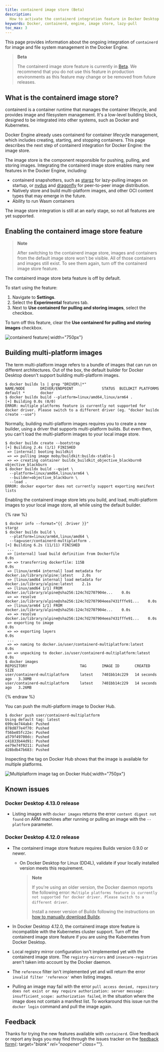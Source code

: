 ```yaml
---
title: containerd image store (Beta)
description:
  How to activate the containerd integration feature in Docker Desktop
keywords: Docker, containerd, engine, image store, lazy-pull
toc_max: 3
---
```


This page provides information about the ongoing integration of `containerd` for
image and file system management in the Docker Engine.

> **Beta**
>
> The containerd image store feature is currently in
> [Beta](../../release-lifecycle.md/#beta). We recommend that you do not use
> this feature in production environments as this feature may change or be
> removed from future releases.

## What is the containerd image store?

containerd is a container runtime that manages the container lifecycle, and
provides image and filesystem management. It's a low-level building block,
designed to be integrated into other systems, such as Docker and Kubernetes.

Docker Engine already uses containerd for container lifecycle management, which
includes creating, starting, and stopping containers. This page describes the
next step of containerd integration for Docker Engine: the image store.

The image store is the component responsible for pushing, pulling, and storing
images. Integrating the containerd image store enables many new features in the
Docker Engine, including:

- containerd snapshotters, such as [stargz][1] for lazy-pulling images on startup,
  or [nydus][2] and [dragonfly][3] for peer-to-peer image distribution.
- Natively store and build multi-platform images, and other OCI content types
  that may emerge in the future.
- Ability to run Wasm containers

[1]: https://github.com/containerd/stargz-snapshotter
[2]: https://github.com/containerd/nydus-snapshotter
[3]: https://github.com/dragonflyoss/image-service

The image store integration is still at an early stage, so not all features are
yet supported.

## Enabling the containerd image store feature

> **Note**
>
> After switching to the containerd image store, images and containers from the
> default image store won't be visible. All of those containers and images
> still exist. To see them again, turn off the containerd image store feature.

The containerd image store beta feature is off by default.

To start using the feature:

1. Navigate to **Settings**.
2. Select the **Experimental** features tab.
3. Next to **Use containerd for pulling and storing images**, select the
   checkbox.

To turn off this feature, clear the **Use containerd for pulling and storing
images** checkbox.

![containerd feature](../images/containerd_feature_activation.png){:width="750px"}

## Building multi-platform images

The term multi-platform image refers to a bundle of images that can run on different architectures.
Out of the box, the default builder for Docker Desktop doesn't support building multi-platform images.

```console
$ docker buildx ls | grep "DRIVER\|*"
NAME/NODE       DRIVER/ENDPOINT             STATUS  BUILDKIT PLATFORMS
default *       docker
$ docker buildx build --platform=linux/amd64,linux/arm64 .
[+] Building 0.0s (0/0)
ERROR: multiple platforms feature is currently not supported for docker driver. Please switch to a different driver (eg. "docker buildx create --use")
```

Normally, building multi-platform images requires you to create a new builder,
using a driver that supports multi-platform builds.
But even then, you can't load the multi-platform images to your local image store.

```console
$ docker buildx create --bootstrap
[+] Building 2.4s (1/1) FINISHED
 => [internal] booting buildkit
 => => pulling image moby/buildkit:buildx-stable-1
 => => creating container buildx_buildkit_objective_blackburn0
objective_blackburn
$ docker buildx build --quiet \
  --platform=linux/amd64,linux/arm64 \
  --builder=objective_blackburn \
  --load .
ERROR: docker exporter does not currently support exporting manifest lists
```

Enabling the containerd image store lets you build, and load, multi-platform images
to your local image store, all while using the default builder.

{% raw %}

```console
$ docker info --format="{{ .Driver }}"
stargz
$ docker buildx build \   
  --platform=linux/arm64,linux/amd64 \
  --tag=user/containerd-multiplatform .
[+] Building 6.2s (11/11) FINISHED                                                                                                                                                                       
 ...
 => [internal] load build definition from Dockerfile                            0.0s
 => => transferring dockerfile: 115B                                            0.0s
 => [linux/arm64 internal] load metadata for docker.io/library/alpine:latest    2.0s
 => [linux/amd64 internal] load metadata for docker.io/library/alpine:latest    2.1s
 => [linux/amd64 1/1] FROM docker.io/library/alpine@sha256:124c7d2707904e...    0.0s
 => => resolve docker.io/library/alpine@sha256:124c7d2707904eea7431fffe91...    0.0s
 => [linux/arm64 1/1] FROM docker.io/library/alpine@sha256:124c7d2707904e...    0.0s
 => => resolve docker.io/library/alpine@sha256:124c7d2707904eea7431fffe91...    0.0s
 => exporting to image                                                          0.0s
 => => exporting layers                                                         0.0s
 ...
 => => naming to docker.io/user/containerd-multiplatform:latest                 0.0s
 => => unpacking to docker.io/user/containerd-multiplatform:latest              0.0s
$ docker images
REPOSITORY                        TAG       IMAGE ID       CREATED          SIZE
user/containerd-multiplatform     latest    7401bb14c229   14 seconds ago   3.38MB
user/containerd-multiplatform     latest    7401bb14c229   14 seconds ago   3.26MB
```

{% endraw %}

You can push the multi-platform image to Docker Hub.

```console
$ docker push user/containerd-multiplatform
Using default tag: latest
699c4e744ab4: Pushed 
878d877e4f70: Pushed 
f56be85fc22e: Pushed 
a579f49700dc: Pushed 
c41833b44d91: Pushed 
ee79e74f9211: Pushed 
d28bdb47b683: Pushed
```

Inspecting the tag on Docker Hub shows that the image is available for multiple platforms.

![Multiplatform image tag on Docker Hub](../images/containerd_multiplatform.png){:width="750px"}

## Known issues

### Docker Desktop 4.13.0 release

- Listing images with `docker images` returns the error
  `content digest not found` on ARM machines after running or pulling an image
  with the `--platform` parameter.

### Docker Desktop 4.12.0 release

- The containerd image store feature requires Buildx version 0.9.0 or newer.

  - On Docker Desktop for Linux (DD4L), validate if your locally installed
    version meets this requirement.

    > **Note**
    >
    > If you're using an older version, the Docker daemon reports the following
    > error:
    > `Multiple platforms feature is currently not supported for docker driver. Please switch to a different driver`.
    >
    > Install a newer version of Buildx following the instructions on
    > [how to manually download Buildx](../../build/install-buildx/#download-manually).

- In Docker Desktop 4.12.0, the containerd image store feature is incompatible
  with the Kubernetes cluster support. Turn off the containerd image store
  feature if you are using the Kubernetes from Docker Desktop.
- Local registry mirror configuration isn't implemented yet with the containerd
  image store. The `registry-mirrors` and `insecure-registries` aren't taken
  into account by the Docker daemon.
- The `reference` filter isn't implemented yet and will return the error
  `invalid filter 'reference'` when listing images.
- Pulling an image may fail with the error
  `pull access denied, repository does not exist or may require authorization: server message: insufficient_scope: authorization failed`,
  in the situation where the image does not contain a manifest list. To
  workaround this issue run the `docker login` command and pull the image again.

## Feedback

Thanks for trying the new features available with `containerd`. Give feedback or
report any bugs you may find through the issues tracker on the
[feedback form](https://dockr.ly/3PODIhD){: target="_blank" rel="noopener"
class="_"}.
